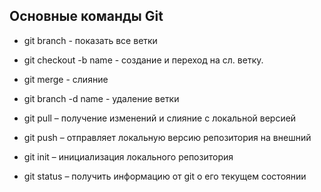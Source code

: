 ## Основные команды Git

* git branch - показать все ветки

* git checkout -b name - создание и переход на сл. ветку.

* git merge - слияние

* git branch -d name - удаление ветки

* git pull – получение изменений и слияние с локальной версией


* git push – отправляет локальную версию репозитория на внешний

* git init – инициализация локального репозитория

* git status – получить информацию от git о его текущем состоянии